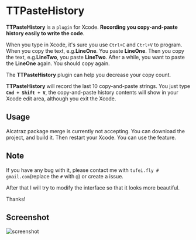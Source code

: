 # TTPasteHistory
**TTPasteHistory** is a `plugin` for Xcode. **Recording you copy-and-paste history easily to write the code**.

When you type in Xcode, it's sure you use `Ctrl+C` and `Ctrl+V` to program. When you copy the text, e.g.**LineOne**. You paste **LineOne**. Then you copy the text, e.g.**LineTwo**, you paste **LineTwo**. After a while, you want to paste the **LineOne** again. You should copy again.

The **TTPasteHistory** plugin can help you decrease your copy count.

**TTPasteHistory** will record the last 10 copy-and-paste strings. You just type **`Cmd + Shift + V`**, the copy-and-paste history contents will show in your Xcode edit area, although you exit the Xcode.

## Usage
Alcatraz package merge is currently not accepting. You can download the project, and build it. Then restart your Xcode. You can use the feature.

## Note
If you have any bug with it, please contact me with `tufei.fly # gmail.com`(replace the `#` with `@`) or create a issue. 

After that I will try to modify the interface so that it looks more beautiful. 

Thanks!

## Screenshot
![screenshot](https://raw.githubusercontent.com/tutumagi/TTPasteHistory/master/Screenshot/screenshot.png)

